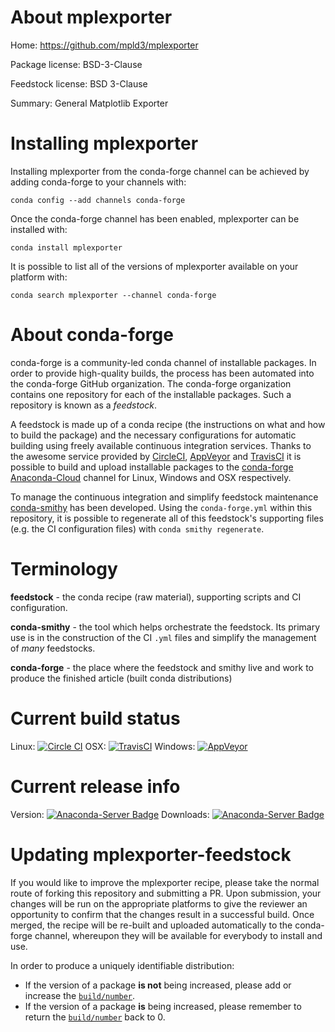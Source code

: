 About mplexporter
=================

Home: https://github.com/mpld3/mplexporter

Package license: BSD-3-Clause

Feedstock license: BSD 3-Clause

Summary: General Matplotlib Exporter



Installing mplexporter
======================

Installing mplexporter from the conda-forge channel can be achieved by adding conda-forge to your channels with:

```
conda config --add channels conda-forge
```

Once the conda-forge channel has been enabled, mplexporter can be installed with:

```
conda install mplexporter
```

It is possible to list all of the versions of mplexporter available on your platform with:

```
conda search mplexporter --channel conda-forge
```


About conda-forge
=================

conda-forge is a community-led conda channel of installable packages.
In order to provide high-quality builds, the process has been automated into the
conda-forge GitHub organization. The conda-forge organization contains one repository 
for each of the installable packages. Such a repository is known as a *feedstock*.

A feedstock is made up of a conda recipe (the instructions on what and how to build
the package) and the necessary configurations for automatic building using freely
available continuous integration services. Thanks to the awesome service provided by
[CircleCI](https://circleci.com/), [AppVeyor](http://www.appveyor.com/)
and [TravisCI](https://travis-ci.org/) it is possible to build and upload installable
packages to the [conda-forge](https://anaconda.org/conda-forge)
[Anaconda-Cloud](http://docs.anaconda.org/) channel for Linux, Windows and OSX respectively.

To manage the continuous integration and simplify feedstock maintenance
[conda-smithy](http://github.com/conda-forge/conda-smithy) has been developed.
Using the ``conda-forge.yml`` within this repository, it is possible to regenerate all of
this feedstock's supporting files (e.g. the CI configuration files) with ``conda smithy regenerate``.


Terminology
===========

**feedstock** - the conda recipe (raw material), supporting scripts and CI configuration.

**conda-smithy** - the tool which helps orchestrate the feedstock.
                   Its primary use is in the construction of the CI ``.yml`` files
                   and simplify the management of *many* feedstocks.

**conda-forge** - the place where the feedstock and smithy live and work to
                  produce the finished article (built conda distributions)

Current build status
====================

Linux: [![Circle CI](https://circleci.com/gh/conda-forge/mplexporter-feedstock.svg?style=svg)](https://circleci.com/gh/conda-forge/mplexporter-feedstock)
OSX: [![TravisCI](https://travis-ci.org/conda-forge/mplexporter-feedstock.svg?branch=master)](https://travis-ci.org/conda-forge/mplexporter-feedstock) 
Windows: [![AppVeyor](https://ci.appveyor.com/api/projects/status/github/conda-forge/mplexporter-feedstock?svg=True)](https://ci.appveyor.com/project/conda-forge/mplexporter-feedstock/branch/master)

Current release info
====================
Version: [![Anaconda-Server Badge](https://anaconda.org/conda-forge/mplexporter/badges/version.svg)](https://anaconda.org/conda-forge/mplexporter)
Downloads: [![Anaconda-Server Badge](https://anaconda.org/conda-forge/mplexporter/badges/downloads.svg)](https://anaconda.org/conda-forge/mplexporter)


Updating mplexporter-feedstock
==============================

If you would like to improve the mplexporter recipe, please take the normal
route of forking this repository and submitting a PR. Upon submission, your changes will
be run on the appropriate platforms to give the reviewer an opportunity to confirm that the
changes result in a successful build. Once merged, the recipe will be re-built and uploaded
automatically to the conda-forge channel, whereupon they will be available for everybody to
install and use.

In order to produce a uniquely identifiable distribution:
 * If the version of a package **is not** being increased, please add or increase
   the [``build/number``](http://conda.pydata.org/docs/building/meta-yaml.html#build-number-and-string). 
 * If the version of a package **is** being increased, please remember to return
   the [``build/number``](http://conda.pydata.org/docs/building/meta-yaml.html#build-number-and-string)
   back to 0.
